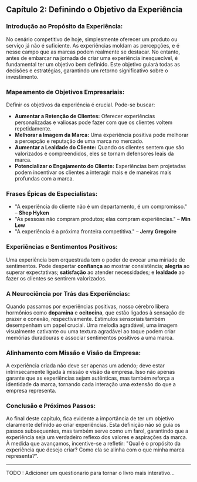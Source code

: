 **Capítulo 2: Definindo o Objetivo da Experiência**  
---

### Introdução ao Propósito da Experiência:
No cenário competitivo de hoje, simplesmente oferecer um produto ou serviço já não é suficiente. As experiências moldam as percepções, e é nesse campo que as marcas podem realmente se destacar. No entanto, antes de embarcar na jornada de criar uma experiência inesquecível, é fundamental ter um objetivo bem definido. Este objetivo guiará todas as decisões e estratégias, garantindo um retorno significativo sobre o investimento.

### Mapeamento de Objetivos Empresariais:
Definir os objetivos da experiência é crucial. Pode-se buscar:
* **Aumentar a Retenção de Clientes:** Oferecer experiências personalizadas e valiosas pode fazer com que os clientes voltem repetidamente.
* **Melhorar a Imagem da Marca:** Uma experiência positiva pode melhorar a percepção e reputação de uma marca no mercado.
* **Aumentar a Lealdade do Cliente:** Quando os clientes sentem que são valorizados e compreendidos, eles se tornam defensores leais da marca.
* **Potencializar o Engajamento do Cliente:** Experiências bem projetadas podem incentivar os clientes a interagir mais e de maneiras mais profundas com a marca.

### Frases Épicas de Especialistas:
* "A experiência do cliente não é um departamento, é um compromisso." – **Shep Hyken**
* "As pessoas não compram produtos; elas compram experiências." – **Min Lew**
* "A experiência é a próxima fronteira competitiva." – **Jerry Gregoire**

### Experiências e Sentimentos Positivos:
Uma experiência bem orquestrada tem o poder de evocar uma miríade de sentimentos. Pode despertar **confiança** ao mostrar consistência; **alegria** ao superar expectativas; **satisfação** ao atender necessidades; e **lealdade** ao fazer os clientes se sentirem valorizados.

### A Neurociência por Trás das Experiências:
Quando passamos por experiências positivas, nosso cérebro libera hormônios como **dopamina** e **ocitocina**, que estão ligados à sensação de prazer e conexão, respectivamente. Estímulos sensoriais também desempenham um papel crucial. Uma melodia agradável, uma imagem visualmente cativante ou uma textura agradável ao toque podem criar memórias duradouras e associar sentimentos positivos a uma marca.

### Alinhamento com Missão e Visão da Empresa:
A experiência criada não deve ser apenas um adendo; deve estar intrinsecamente ligada à missão e visão da empresa. Isso não apenas garante que as experiências sejam autênticas, mas também reforça a identidade da marca, tornando cada interação uma extensão do que a empresa representa.

### Conclusão e Próximos Passos:
Ao final deste capítulo, fica evidente a importância de ter um objetivo claramente definido ao criar experiências. Esta definição não só guia os passos subsequentes, mas também serve como um farol, garantindo que a experiência seja um verdadeiro reflexo dos valores e aspirações da marca. À medida que avançamos, incentive-se a refletir: "Qual é o propósito da experiência que desejo criar? Como ela se alinha com o que minha marca representa?".

---

TODO : Adicioner um questionario para tornar o livro mais interativo...